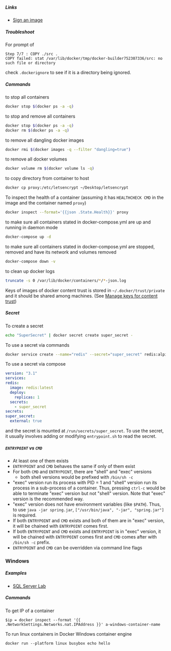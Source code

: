 ##### Links

- [Sign an image](https://docs.docker.com/datacenter/dtr/2.4/guides/user/manage-images/sign-images/)

##### Troubleshoot

For prompt of

```console
Step 7/7 : COPY ./src .
COPY failed: stat /var/lib/docker/tmp/docker-builder752307336/src: no such file or directory
```

check `.dockerignore` to see if it is a directory being ignored.

##### Commands

to stop all containers
```sh
docker stop $(docker ps -a -q)
```

to stop and remove all containers
```sh
docker stop $(docker ps -a -q)
docker rm $(docker ps -a -q)
```

to remove all dangling docker images
```sh
docker rmi $(docker images -q --filter "dangling=true")
```

to remove all docker volumes
```sh
docker volume rm $(docker volume ls -q)
```

to copy directory from container to host
```sh
docker cp proxy:/etc/letsencrypt ~/Desktop/letsencrypt
```

To inspect the health of a container (assuming it has `HEALTHCHECK CMD` in the image and the container named `proxy`)
```sh
docker inspect --format='{{json .State.Health}}' proxy
```

to make sure all containers stated in docker-compose.yml are up and running in daemon mode
```sh
docker-compose up -d
```

to make sure all containers stated in docker-compose.yml are stopped, removed and have its network and volumes removed
```sh
docker-compose down -v
```

to clean up docker logs
```sh
truncate -s 0 /var/lib/docker/containers/*/*-json.log
```

Keys of images of docker content trust is stored in `~/.docker/trust/private`
and it should be shared among machines. (See [Manage keys for content trust](https://docs.docker.com/engine/security/trust/trust_key_mng/))

##### Secret

To create a secret

```sh
echo "SuperSecret" | docker secret create super_secret -
```

To use a secret via commands

```sh
docker service create --name="redis" --secret="super_secret" redis:alpine
```

To use a secret via compose

```yml
version: "3.1"
services:
redis:
  image: redis:latest
  deploy:
    replicas: 1
  secrets:
    - super_secret
secrets:
super_secret:
  external: true
```

and the secret is mounted at `/run/secrets/super_secret`. To use the secret, it usually involves adding or modifying `entrypoint.sh` to read the secret.

##### `ENTRYPOINT` vs `CMD`

- At least one of them exists
- `ENTRYPOINT` and `CMD` behaves the same if only of them exist
- For both `CMD` and `ENTRYPOINT`, there are "shell" and "exec" versions
  - both shell versions would be prefixed with `/bin/sh -c`
- "exec" version run its process with PID = 1 and "shell" version run its process in a sub-process of a container. Thus, pressing `ctrl-c` would be able to terminate "exec" version but not "shell" version. Note that "exec" version is the recommended way.
- "exec" version does not have environment variables (like `$PATH`). Thus, to use `java -jar spring.jar`, `["/usr/bin/java", "-jar", "spring.jar"]` is required.
- If both `ENTRYPOINT` and `CMD` exists and both of them are in "exec" version, it will be chained with `ENTRYPOINT` comes first.
- If both `ENTRYPOINT` and `CMD` exists and `ENTRYPOINT` is in "exec" version, it will be chained with `ENTRYPOINT` comes first and `CMD` comes after with `/bin/sh -c` prefix.
- `ENTRYPOINT` and `CMD` can be overridden via command line flags

### Windows

##### Examples

- [SQL Server Lab](https://github.com/docker/labs/blob/master/windows/sql-server/part-1.md)

##### Commands

To get IP of a container

```console
$ip = docker inspect --format '{{ .NetworkSettings.Networks.nat.IPAddress }}' a-windows-container-name
```

To run linux containers in Docker Windows container engine

```console
docker run --platform linux busybox echo hello
```
